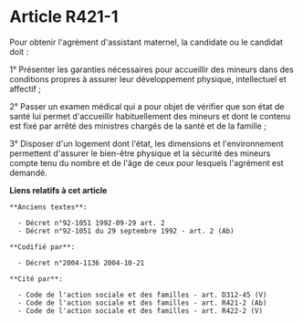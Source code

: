 # Article R421-1

Pour obtenir l'agrément d'assistant maternel, la candidate ou le candidat doit :

1° Présenter les garanties nécessaires pour accueillir des mineurs dans des conditions propres à assurer leur développement
physique, intellectuel et affectif ;

2° Passer un examen médical qui a pour objet de vérifier que son état de santé lui permet d'accueillir habituellement des
mineurs et dont le contenu est fixé par arrêté des ministres chargés de la santé et de la famille ;

3° Disposer d'un logement dont l'état, les dimensions et l'environnement permettent d'assurer le bien-être physique et la
sécurité des mineurs compte tenu du nombre et de l'âge de ceux pour lesquels l'agrément est demandé.

**Liens relatifs à cet article**

	**Anciens textes**:

	  - Décret n°92-1051 1992-09-29 art. 2
	  - Décret n°92-1051 du 29 septembre 1992 - art. 2 (Ab)

	**Codifié par**:

	  - Décret n°2004-1136 2004-10-21

	**Cité par**:

	  - Code de l'action sociale et des familles - art. D312-45 (V)
	  - Code de l'action sociale et des familles - art. R421-2 (Ab)
	  - Code de l'action sociale et des familles - art. R422-2 (V)

